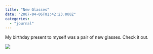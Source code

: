 ```yaml
---
title: "New Glasses"
date: "2007-04-06T01:42:23.000Z"
categories: 
  - "journal"
---
```


My birthday present to myself was a pair of new glasses. Check it out.

![](http://farm1.static.flickr.com/219/447780739_305842754e.jpg?v=0)
